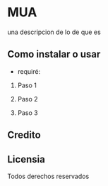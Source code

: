 # MUA

una descripcion de lo de que es

## Como instalar o usar

- requiré:

1. Paso 1

2. Paso 2

3. Paso 3


## Credito


## Licensia

Todos derechos reservados
